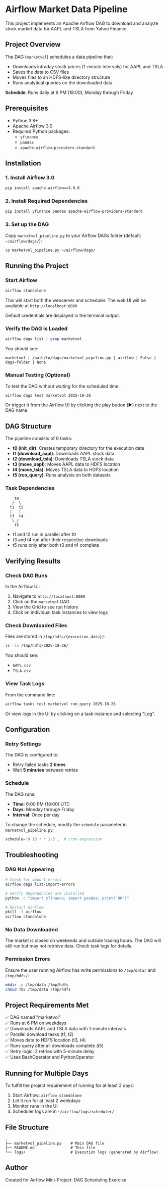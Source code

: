 # Airflow Market Data Pipeline

This project implements an Apache Airflow DAG to download and analyze stock market data for AAPL and TSLA from Yahoo Finance.

## Project Overview

The DAG (`marketvol`) schedules a data pipeline that:
- Downloads intraday stock prices (1-minute intervals) for AAPL and TSLA
- Saves the data to CSV files
- Moves files to an HDFS-like directory structure
- Runs analytical queries on the downloaded data

**Schedule**: Runs daily at 6 PM (18:00), Monday through Friday

## Prerequisites

- Python 3.8+
- Apache Airflow 3.0
- Required Python packages:
  - `yfinance`
  - `pandas`
  - `apache-airflow-providers-standard`

## Installation

### 1. Install Airflow 3.0

```bash
pip install apache-airflow==3.0.0
```

### 2. Install Required Dependencies

```bash
pip install yfinance pandas apache-airflow-providers-standard
```

### 3. Set up the DAG

Copy `marketvol_pipeline.py` to your Airflow DAGs folder (default: `~/airflow/dags/`):

```bash
cp marketvol_pipeline.py ~/airflow/dags/
```

## Running the Project

### Start Airflow

```bash
airflow standalone
```

This will start both the webserver and scheduler. The web UI will be available at `http://localhost:8080`

Default credentials are displayed in the terminal output.

### Verify the DAG is Loaded

```bash
airflow dags list | grep marketvol
```

You should see:
```
marketvol | /path/to/dags/marketvol_pipeline.py | airflow | False | dags-folder | None
```

### Manual Testing (Optional)

To test the DAG without waiting for the scheduled time:

```bash
airflow dags test marketvol 2025-10-26
```

Or trigger it from the Airflow UI by clicking the play button (▶️) next to the DAG name.

## DAG Structure

The pipeline consists of 6 tasks:

- **t0 (init_dir)**: Creates temporary directory for the execution date
- **t1 (download_aapl)**: Downloads AAPL stock data
- **t2 (download_tsla)**: Downloads TSLA stock data
- **t3 (move_aapl)**: Moves AAPL data to HDFS location
- **t4 (move_tsla)**: Moves TSLA data to HDFS location
- **t5 (run_query)**: Runs analysis on both datasets

### Task Dependencies

```
    t0
   /  \
  t1  t2
  |   |
  t3  t4
   \ /
    t5
```

- t1 and t2 run in parallel after t0
- t3 and t4 run after their respective downloads
- t5 runs only after both t3 and t4 complete

## Verifying Results

### Check DAG Runs

In the Airflow UI:
1. Navigate to `http://localhost:8080`
2. Click on the `marketvol` DAG
3. View the Grid to see run history
4. Click on individual task instances to view logs

### Check Downloaded Files

Files are stored in `/tmp/hdfs/{execution_date}/`:

```bash
ls -la /tmp/hdfs/2025-10-26/
```

You should see:
- `AAPL.csv`
- `TSLA.csv`

### View Task Logs

From the command line:

```bash
airflow tasks test marketvol run_query 2025-10-26
```

Or view logs in the UI by clicking on a task instance and selecting "Log".

## Configuration

### Retry Settings

The DAG is configured to:
- Retry failed tasks **2 times**
- Wait **5 minutes** between retries

### Schedule

The DAG runs:
- **Time**: 6:00 PM (18:00) UTC
- **Days**: Monday through Friday
- **Interval**: Once per day

To change the schedule, modify the `schedule` parameter in `marketvol_pipeline.py`:

```python
schedule='0 18 * * 1-5',  # cron expression
```

## Troubleshooting

### DAG Not Appearing

```bash
# Check for import errors
airflow dags list-import-errors

# Verify dependencies are installed
python -c "import yfinance; import pandas; print('OK')"

# Restart Airflow
pkill -f airflow
airflow standalone
```

### No Data Downloaded

The market is closed on weekends and outside trading hours. The DAG will still run but may not retrieve data. Check task logs for details.

### Permission Errors

Ensure the user running Airflow has write permissions to `/tmp/data/` and `/tmp/hdfs/`:

```bash
mkdir -p /tmp/data /tmp/hdfs
chmod 755 /tmp/data /tmp/hdfs
```

## Project Requirements Met

✅ DAG named "marketvol"  
✅ Runs at 6 PM on weekdays  
✅ Downloads AAPL and TSLA data with 1-minute intervals  
✅ Parallel download tasks (t1, t2)  
✅ Moves data to HDFS location (t3, t4)  
✅ Runs query after all downloads complete (t5)  
✅ Retry logic: 2 retries with 5-minute delay  
✅ Uses BashOperator and PythonOperator  

## Running for Multiple Days

To fulfill the project requirement of running for at least 2 days:

1. Start Airflow: `airflow standalone`
2. Let it run for at least 2 weekdays
3. Monitor runs in the UI
4. Scheduler logs are in `~/airflow/logs/scheduler/`

## File Structure

```
.
├── marketvol_pipeline.py    # Main DAG file
├── README.md                # This file
└── logs/                    # Execution logs (generated by Airflow)
```

## Author

Created for Airflow Mini-Project: DAG Scheduling Exercise
